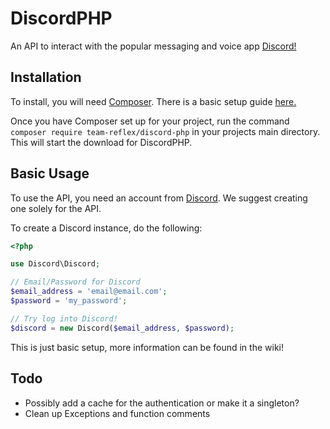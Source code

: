 # DiscordPHP

An API to interact with the popular messaging and voice app [Discord!](http://discordapp.com)

## Installation

To install, you will need [Composer](http://getcomposer.org). There is a basic setup guide [here.](https://getcomposer.org/doc/00-intro.md)

Once you have Composer set up for your project, run the command `composer require team-reflex/discord-php` in your projects main directory. This will start the download for DiscordPHP.

## Basic Usage

To use the API, you need an account from [Discord](http://discordapp.com). We suggest creating one solely for the API.

To create a Discord instance, do the following:
```php
<?php

use Discord\Discord;

// Email/Password for Discord
$email_address = 'email@email.com';
$password = 'my_password';

// Try log into Discord!
$discord = new Discord($email_address, $password);
```

This is just basic setup, more information can be found in the wiki!

## Todo
- Possibly add a cache for the authentication or make it a singleton?
- Clean up Exceptions and function comments
